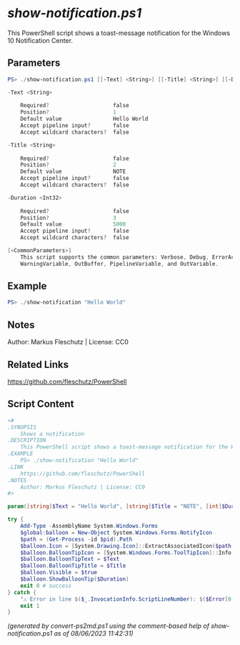 *show-notification.ps1*
================

This PowerShell script shows a toast-message notification for the Windows 10 Notification Center.

Parameters
----------
```powershell
PS> ./show-notification.ps1 [[-Text] <String>] [[-Title] <String>] [[-Duration] <Int32>] [<CommonParameters>]

-Text <String>
    
    Required?                    false
    Position?                    1
    Default value                Hello World
    Accept pipeline input?       false
    Accept wildcard characters?  false

-Title <String>
    
    Required?                    false
    Position?                    2
    Default value                NOTE
    Accept pipeline input?       false
    Accept wildcard characters?  false

-Duration <Int32>
    
    Required?                    false
    Position?                    3
    Default value                5000
    Accept pipeline input?       false
    Accept wildcard characters?  false

[<CommonParameters>]
    This script supports the common parameters: Verbose, Debug, ErrorAction, ErrorVariable, WarningAction, 
    WarningVariable, OutBuffer, PipelineVariable, and OutVariable.
```

Example
-------
```powershell
PS> ./show-notification "Hello World"

```

Notes
-----
Author: Markus Fleschutz | License: CC0

Related Links
-------------
https://github.com/fleschutz/PowerShell

Script Content
--------------
```powershell
<#
.SYNOPSIS
	Shows a notification
.DESCRIPTION
	This PowerShell script shows a toast-message notification for the Windows 10 Notification Center.
.EXAMPLE
	PS> ./show-notification "Hello World"
.LINK
	https://github.com/fleschutz/PowerShell
.NOTES
	Author: Markus Fleschutz | License: CC0
#>

param([string]$Text = "Hello World", [string]$Title = "NOTE", [int]$Duration = 5000)

try {
	Add-Type -AssemblyName System.Windows.Forms 
	$global:balloon = New-Object System.Windows.Forms.NotifyIcon
	$path = (Get-Process -id $pid).Path
	$balloon.Icon = [System.Drawing.Icon]::ExtractAssociatedIcon($path) 
	$balloon.BalloonTipIcon = [System.Windows.Forms.ToolTipIcon]::Info
	$balloon.BalloonTipText = $Text
	$balloon.BalloonTipTitle = $Title 
	$balloon.Visible = $true 
	$balloon.ShowBalloonTip($Duration)
	exit 0 # success
} catch {
	"⚠️ Error in line $($_.InvocationInfo.ScriptLineNumber): $($Error[0])"
	exit 1
}
```

*(generated by convert-ps2md.ps1 using the comment-based help of show-notification.ps1 as of 08/06/2023 11:42:31)*
